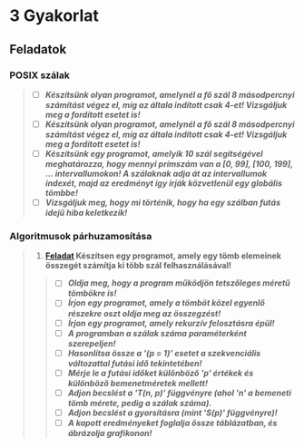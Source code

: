 # 3 Gyakorlat
## Feladatok
### POSIX szálak
> - [ ] ***Készítsünk olyan programot, amelynél a fő szál 8 másodpercnyi számítást végez el, míg az általa indított csak 4-et! Vizsgáljuk meg a fordított esetet is!***
> - [ ] ***Készítsünk olyan programot, amelynél a fő szál 8 másodpercnyi számítást végez el, míg az általa indított csak 4-et! Vizsgáljuk meg a fordított esetet is!***
> - [ ] ***Készítsünk egy programot, amelyik 10 szál segítségével meghatározza, hogy mennyi prímszám van a [0, 99], [100, 199], … intervallumokon! A szálaknak adja át az intervallumok indexét, majd az eredményt így írják közvetlenül egy globális tömbbe!***
> - [ ] ***Vizsgáljuk meg, hogy mi történik, hogy ha egy szálban futás idejű hiba keletkezik!***

### Algoritmusok párhuzamosítása
> 1. **[Feladat](https://github.com/OraveczJozsef/Miskolci_Egyetem/tree/main/P%C3%A1rhuzamos%20Algoritmusok/Gyakorlati%20Feladatok/2%20Gyakorlat/2%20Feladat) Készítsen egy programot, amely egy tömb elemeinek összegét számítja ki több szál felhasználásával!**
> > - [ ] ***Oldja meg, hogy a program működjön tetszőleges méretű tömbökre is!***
> > - [ ] ***Írjon egy programot, amely a tömböt közel egyenlő részekre oszt oldja meg az összegzést!***
> > - [ ] ***Írjon egy programot, amely rekurzív felosztásra épül!***
> > - [ ] ***A programban a szálak száma paraméterként szerepeljen!***
> > - [ ] ***Hasonlítsa össze a '(p = 1)' esetet a szekvenciális változattal futási idő tekintetében!***
> > - [ ] ***Mérje le a futási időket különböző 'p' értékek és különböző bemenetméretek mellett!***
> > - [ ] ***Adjon becslést a 'T(n, p)' függvényre (ahol 'n' a bemeneti tömb mérete,  pedig a szálak száma).***
> > - [ ] ***Adjon becslést a gyorsításra (mint 'S(p)' függvényre)!***
> > - [ ] ***A kapott eredményeket foglalja össze táblázatban, és ábrázolja grafikonon!***